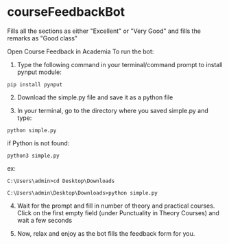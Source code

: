 # courseFeedbackBot
Fills all the sections as either "Excellent" or "Very Good" and fills the remarks as "Good class"


Open Course Feedback in Academia 
To run the bot:
1. Type the following command in your terminal/command prompt to install pynput module:

```
pip install pynput
```
2. Download the simple.py file and save it as a python file

3. In your terminal, go to the directory where you saved simple.py and type:
```
python simple.py
```
if Python is not found:

```
python3 simple.py
```
ex:
```
C:\Users\admin>cd Desktop\Downloads
```
```
C:\Users\admin\Desktop\Downloads>python simple.py
```

4. Wait for the prompt and fill in number of theory and practical courses.
Click on the first empty field (under Punctuality in Theory Courses) and wait a few seconds


5. Now, relax and enjoy as the bot fills the feedback form for you.
